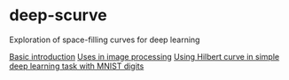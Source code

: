 # deep-scurve
Exploration of space-filling curves for deep learning

[Basic introduction](notebooks/Hilbert_Mapping_Introduction.ipynb)
[Uses in image processing](notebooks/Hilbert_Mapping_in_Image_Processing.ipynb)
[Using Hilbert curve in simple deep learning task with MNIST digits](notebooks/Scurve_MNIST_Demo.ipynb)
